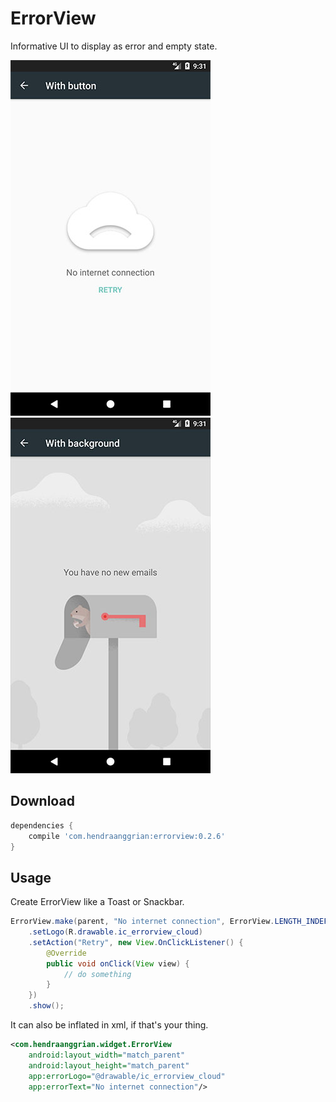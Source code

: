 ErrorView
=========
Informative UI to display as error and empty state.

![demo](/art/ss1.jpg) ![demo](/art/ss2.jpg)

Download
--------
```gradle
dependencies {
    compile 'com.hendraanggrian:errorview:0.2.6'
}
```

Usage
-----
Create ErrorView like a Toast or Snackbar.
```java
ErrorView.make(parent, "No internet connection", ErrorView.LENGTH_INDEFINITE)
    .setLogo(R.drawable.ic_errorview_cloud)
    .setAction("Retry", new View.OnClickListener() {
        @Override
        public void onClick(View view) {
            // do something
        }
    })
    .show();
```

It can also be inflated in xml, if that's your thing.
```xml
<com.hendraanggrian.widget.ErrorView
    android:layout_width="match_parent"
    android:layout_height="match_parent"
    app:errorLogo="@drawable/ic_errorview_cloud"
    app:errorText="No internet connection"/>
```